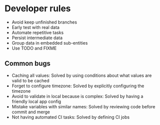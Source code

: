 # Developer rules
- Avoid keep unfinished branches
- Early test with real data
- Automate repetitive tasks
- Persist intermediate data
- Group data in embedded sub-entities
- Use TODO and FIXME

## Common bugs
- Caching all values: Solved by using conditions about what values are valid to be cached
- Forget to configure timezone: Solved by explicitly configuring the timezone
- Avoid to validate in local because is complex: Solved by having a friendly local app config
- Mistake variables with similar names: Solved by reviewing code before commit and merge
- Not having automated CI tasks: Solved by defining CI jobs
